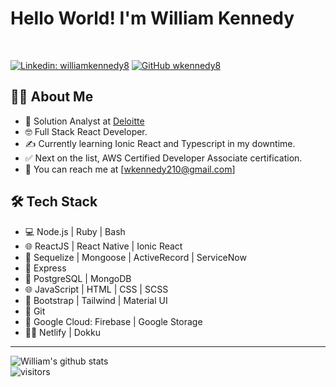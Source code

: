 # Hello World! I'm William Kennedy

<br />

[![Linkedin: williamkennedy8](https://img.shields.io/badge/-williamkennedy8-blue?style=flat-square&logo=Linkedin&logoColor=white&link=https://www.linkedin.com/in/williamkennedy8/)](https://www.linkedin.com/in/williamkennedy8/)
[![GitHub wkennedy8](https://img.shields.io/github/followers/wkennedy8?label=follow&style=social)](https://github.com/wkennedy8)

## 👨‍💻 About Me

- 💼 Solution Analyst at [Deloitte](https://www2.deloitte.com/global/en/services/consulting-deloitte.html)
- 🤓 Full Stack React Developer.
- ✍️ Currently learning Ionic React and Typescript in my downtime.
- ✅ Next on the list, AWS Certified Developer Associate certification.
- 📩 You can reach me at [wkennedy210@gmail.com]

## 🛠 Tech Stack

- 💻 Node.js | Ruby | Bash
- 🌐 ReactJS | React Native | Ionic React
- 🦊 Sequelize | Mongoose | ActiveRecord | ServiceNow
- 🐙 Express
- 🐘 PostgreSQL | MongoDB
- 🌐 JavaScript | HTML | CSS | SCSS
- 🦜 Bootstrap | Tailwind | Material UI
- 🔧 Git
- 🚢 Google Cloud: Firebase | Google Storage
- 🏄‍♂️ Netlify | Dokku

---

![William's github stats](https://github-readme-stats.vercel.app/api?username=wkennedy8&show_icons=true)
<br />
![visitors](https://visitor-badge.laobi.icu/badge?page_id=wkennedy8.wkennedy8)

<!--
**wkennedy8/wkennedy8** is a ✨ _special_ ✨ repository because its `README.md` (this file) appears on your GitHub profile.

Here are some ideas to get you started:

- 🔭 I’m currently working on ...
- 🌱 I’m currently learning ...
- 👯 I’m looking to collaborate on ...
- 🤔 I’m looking for help with ...
- 💬 Ask me about ...
- 📫 How to reach me: ...
- 😄 Pronouns: ...
- ⚡ Fun fact: ...
-->
